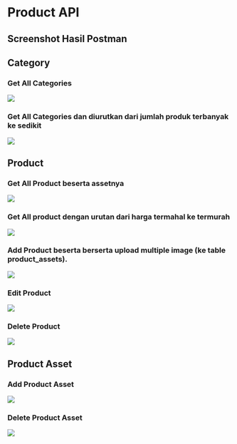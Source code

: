 # Product API

## Screenshot Hasil Postman

## Category
### Get All Categories
![](https://github.com/Almasyriqi/UAS-Covid19Job-Hadoop-MapReduce/raw/master/screenshot/GetAllCategory.png)

### Get All Categories dan diurutkan dari jumlah produk terbanyak ke sedikit
![](https://github.com/Almasyriqi/UAS-Covid19Job-Hadoop-MapReduce/raw/master/screenshot/OrderCategory.png)

## Product

### Get All Product beserta assetnya
![](https://github.com/Almasyriqi/UAS-Covid19Job-Hadoop-MapReduce/raw/master/screenshot/GetAllProduct.png)

### Get All product dengan urutan dari harga termahal ke termurah
![](https://github.com/Almasyriqi/UAS-Covid19Job-Hadoop-MapReduce/raw/master/screenshot/OrderProduct.png)

### Add Product beserta berserta upload multiple image (ke table product_assets).
![](https://github.com/Almasyriqi/UAS-Covid19Job-Hadoop-MapReduce/raw/master/screenshot/AddProduct.png)

### Edit Product 
![](https://github.com/Almasyriqi/UAS-Covid19Job-Hadoop-MapReduce/raw/master/screenshot/EditProduct.png)

### Delete Product
![](https://github.com/Almasyriqi/UAS-Covid19Job-Hadoop-MapReduce/raw/master/screenshot/DeleteProduct.png)

## Product Asset

### Add Product Asset
![](https://github.com/Almasyriqi/UAS-Covid19Job-Hadoop-MapReduce/raw/master/screenshot/AddProductAsset.png)

### Delete Product Asset
![](https://github.com/Almasyriqi/UAS-Covid19Job-Hadoop-MapReduce/raw/master/screenshot/DeleteProductAsset.png)
